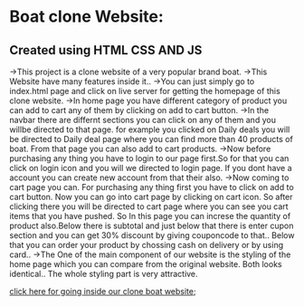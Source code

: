# Boat clone Website:

## Created using HTML CSS AND JS
->This project is a clone website  of a very popular brand boat.
->This Website have many features inside it..
->You can just simply go to index.html page and click on live server for getting the homepage of this clone website.
->In home page you have different category of product you can add to cart any of them by clicking on add to cart button.
->In the navbar there are differnt sections you can click on any of them and you willbe directed to that page. for example you clicked on Daily deals you will be    directed to Daily deal page where you can find more than 40 products of boat. From that page you can also add to cart products.
->Now before purchasing any thing you have to login to our page first.So for that you can click on login icon and you will we directed to login page. If you dont have a account you can create new account from that their also.
->Now coming to cart page you can. For purchasing any thing first you have to click on add to cart button. Now you can go into cart page by clicking on cart icon. So after clicking there you will be directed to cart page where you can see you cart items that you have pushed. So In this page you can increse the quantity of product also.Below there is subtotal and just below that there is enter cupon section and you can get 30% discount by giving couponcode to that.. Below that you can order your product by chossing cash on delivery or by using card..
->The One of the main component of our website is the styling of the home page which you can compare from the original website. Both looks identical.. The whole styling part is very attractive.


[click here for going inside our clone boat website](https://romantic-ramanujan-b93d21.netlify.app);
